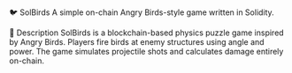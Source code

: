 🐦 SolBirds
A simple on-chain Angry Birds-style game written in Solidity. 

🎯 Description
SolBirds is a blockchain-based physics puzzle game inspired by Angry Birds.
Players fire birds at enemy structures using angle and power.
The game simulates projectile shots and calculates damage entirely on-chain.
 
